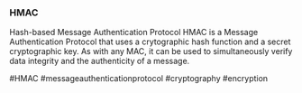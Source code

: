### HMAC
Hash-based Message Authentication Protocol
HMAC is a Message Authentication Protocol that uses a crytographic hash function and a secret cryptographic key.
As with any MAC, it can be used to simultaneously verify data integrity and the authenticity of a message. 

#HMAC #messageauthenticationprotocol #cryptography #encryption 
